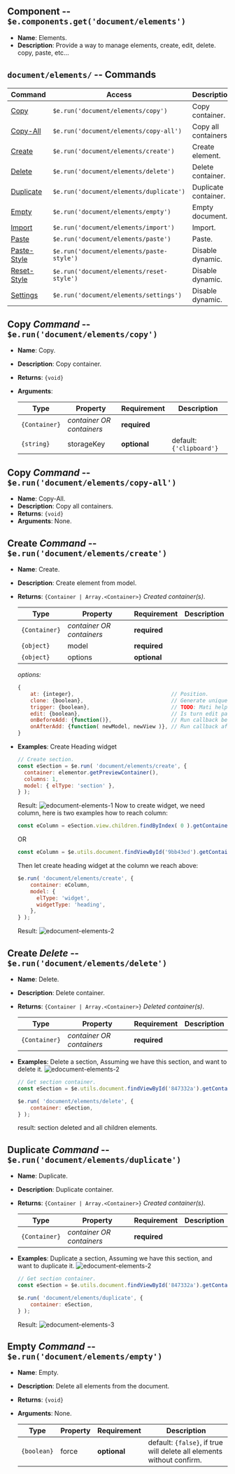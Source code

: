 ## Component -- `$e.components.get('document/elements')`

*  **Name**: Elements.
*  **Description**: Provide a way to manage elements, create, edit, delete. copy, paste, etc...

## `document/elements/` -- Commands
| Command                                   | Access                                             | Description         
|-------------------------------------------|----------------------------------------------------|-----------------------------------------
| [Copy](#)                                 | `$e.run('document/elements/copy')`                 | Copy container. 
| [Copy-All](#)                             | `$e.run('document/elements/copy-all')`             | Copy all containers. 
| [Create](#)                               | `$e.run('document/elements/create')`               | Create element. 
| [Delete](#)                               | `$e.run('document/elements/delete')`               | Delete container. 
| [Duplicate](#)                            | `$e.run('document/elements/duplicate')`            | Duplicate container. 
| [Empty](#)                                | `$e.run('document/elements/empty')`                | Empty document. 
| [Import](#)                               | `$e.run('document/elements/import')`               | Import. 
| [Paste](#)                                | `$e.run('document/elements/paste')`                | Paste. 
| [Paste-Style](#)                          | `$e.run('document/elements/paste-style')`          | Disable dynamic. 
| [Reset-Style](#)                          | `$e.run('document/elements/reset-style')`          | Disable dynamic. 
| [Settings](#)                             | `$e.run('document/elements/settings')`             | Disable dynamic. 

## Copy _Command_ -- `$e.run('document/elements/copy')`
*  **Name**: Copy.
*  **Description**: Copy container.
*  **Returns**: `{void}`
*  **Arguments**: 

    | Type          | Property                           | Requirement       | Description |
    |---            |---                                 |---                |---|
    | `{Container}` | _container OR containers_          | **required**      | 
    | `{string}`    | storageKey                         | **optional**      | default: `{'clipboard'}`

## Copy _Command_ -- `$e.run('document/elements/copy-all')`
*  **Name**: Copy-All.
*  **Description**: Copy all containers.
*  **Returns**: `{void}`
*  **Arguments**: None.

## Create _Command_ -- `$e.run('document/elements/create')`
*  **Name**: Create.
*  **Description**: Create element from model.
*  **Returns**: `{Container | Array.<Container>}` *Created container(s)*.

    | Type          | Property                           | Requirement       | Description |
    |---            |---                                 |---                |---|
    | `{Container}` | _container OR containers_          | **required**      | 
    | `{object}`    | model                              | **required**      | 
    | `{object}`    | options                            | **optional**      | 

    *options:*
    ```javascript
    {
        at: {integer},                               // Position.
        clone: {boolean},                            // Generate unique id for the model.
        trigger: {boolean},                          // TODO: Mati help.
        edit: {boolean},                             // Is turn edit panel for the new element.
        onBeforeAdd: {function()},                   // Run callback before add.
        onAfterAdd: {function( newModel, newView )}, // Run callback after add.
    }
    ```
   
* **Examples**:
    Create Heading widget 
    ```javascript
    // Create section.
    const eSection = $e.run( 'document/elements/create', {
      container: elementor.getPreviewContainer(),
      columns: 1,
      model: { elType: 'section' },
    } );  
    ```
    Result: ![edocument-elements-1](../images/edocument-elements/1.jpg)
    Now to create widget, we need column, here is two examples how to reach column:
    ```javascript
    const eColumn = eSection.view.children.findByIndex( 0 ).getContainer();
    ```
    OR
    ```javascript
    const eColumn = $e.utils.document.findViewById('9bb43ed').getContainer();
    ```
    Then let create heading widget at the column we reach above:
    ```javascript
    $e.run( 'document/elements/create', {
        container: eColumn,
        model: { 
          elType: 'widget',
          widgetType: 'heading',
        },
    } );
    ```
    Result: ![edocument-elements-2](../images/edocument-elements/2.jpg)

## Create _Delete_ -- `$e.run('document/elements/delete')`
*  **Name**: Delete.
*  **Description**: Delete container.
*  **Returns**: `{Container | Array.<Container>}` *Deleted container(s)*.

    | Type          | Property                           | Requirement       | Description |
    |---            |---                                 |---                |---|
    | `{Container}` | _container OR containers_          | **required**      | 

* **Examples**:
    Delete a section, Assuming we have this section, and want to delete it.
    ![edocument-elements-2](../images/edocument-elements/2.jpg)
    ```javascript
    // Get section container.
    const eSection = $e.utils.document.findViewById('847332a').getContainer();
    
    $e.run( 'document/elements/delete', { 
        container: eSection,
    } );
    ```
    result: section deleted and all children elements.

## Duplicate _Command_ -- `$e.run('document/elements/duplicate')`
*  **Name**: Duplicate.
*  **Description**: Duplicate container.
*  **Returns**: `{Container | Array.<Container>}` *Created container(s)*.

    | Type          | Property                           | Requirement       | Description |
    |---            |---                                 |---                |---|
    | `{Container}` | _container OR containers_          | **required**      | 

* **Examples**:
    Duplicate a section, Assuming we have this section, and want to duplicate it.
    ![edocument-elements-2](../images/edocument-elements/2.jpg)
    ```javascript
    // Get section container.
    const eSection = $e.utils.document.findViewById('847332a').getContainer();
    
    $e.run( 'document/elements/duplicate', { 
        container: eSection,
    } );
    ```
    Result: 
    ![edocument-elements-3](../images/edocument-elements/3.jpg)

## Empty _Command_ -- `$e.run('document/elements/empty')`
*  **Name**: Empty.
*  **Description**: Delete all elements from the document.
*  **Returns**: `{void}`
*  **Arguments**: None.

    | Type          | Property                           | Requirement       | Description |
    |---            |---                                 |---                |---|
    | `{boolean}`   | force                              | **optional**      | default: `{false}`, if true will delete all elements without confirm.
